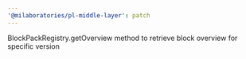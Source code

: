 ```yaml
---
'@milaboratories/pl-middle-layer': patch
---
```


BlockPackRegistry.getOverview method to retrieve block overview for specific version
